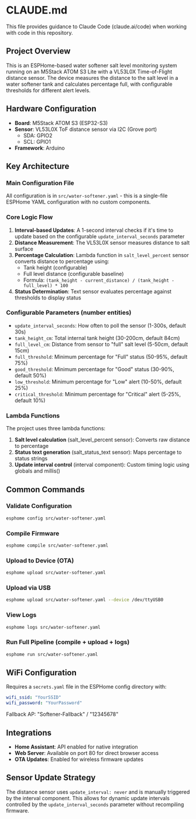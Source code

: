 # CLAUDE.md

This file provides guidance to Claude Code (claude.ai/code) when working with code in this repository.

## Project Overview

This is an ESPHome-based water softener salt level monitoring system running on an M5Stack ATOM S3 Lite with a VL53L0X Time-of-Flight distance sensor. The device measures the distance to the salt level in a water softener tank and calculates percentage full, with configurable thresholds for different alert levels.

## Hardware Configuration

- **Board**: M5Stack ATOM S3 (ESP32-S3)
- **Sensor**: VL53L0X ToF distance sensor via I2C (Grove port)
  - SDA: GPIO2
  - SCL: GPIO1
- **Framework**: Arduino

## Key Architecture

### Main Configuration File

All configuration is in `src/water-softener.yaml` - this is a single-file ESPHome YAML configuration with no custom components.

### Core Logic Flow

1. **Interval-based Updates**: A 1-second interval checks if it's time to update based on the configurable `update_interval_seconds` parameter
2. **Distance Measurement**: The VL53L0X sensor measures distance to salt surface
3. **Percentage Calculation**: Lambda function in `salt_level_percent` sensor converts distance to percentage using:
   - Tank height (configurable)
   - Full level distance (configurable baseline)
   - Formula: `(tank_height - current_distance) / (tank_height - full_level) * 100`
4. **Status Determination**: Text sensor evaluates percentage against thresholds to display status

### Configurable Parameters (number entities)

- `update_interval_seconds`: How often to poll the sensor (1-300s, default 30s)
- `tank_height_cm`: Total internal tank height (30-200cm, default 84cm)
- `full_level_cm`: Distance from sensor to "full" salt level (5-50cm, default 15cm)
- `full_threshold`: Minimum percentage for "Full" status (50-95%, default 75%)
- `good_threshold`: Minimum percentage for "Good" status (30-90%, default 50%)
- `low_threshold`: Minimum percentage for "Low" alert (10-50%, default 25%)
- `critical_threshold`: Minimum percentage for "Critical" alert (5-25%, default 10%)

### Lambda Functions

The project uses three lambda functions:
1. **Salt level calculation** (salt_level_percent sensor): Converts raw distance to percentage
2. **Status text generation** (salt_status_text sensor): Maps percentage to status strings
3. **Update interval control** (interval component): Custom timing logic using globals and millis()

## Common Commands

### Validate Configuration
```bash
esphome config src/water-softener.yaml
```

### Compile Firmware
```bash
esphome compile src/water-softener.yaml
```

### Upload to Device (OTA)
```bash
esphome upload src/water-softener.yaml
```

### Upload via USB
```bash
esphome upload src/water-softener.yaml --device /dev/ttyUSB0
```

### View Logs
```bash
esphome logs src/water-softener.yaml
```

### Run Full Pipeline (compile + upload + logs)
```bash
esphome run src/water-softener.yaml
```

## WiFi Configuration

Requires a `secrets.yaml` file in the ESPHome config directory with:
```yaml
wifi_ssid: "YourSSID"
wifi_password: "YourPassword"
```

Fallback AP: "Softener-Fallback" / "12345678"

## Integrations

- **Home Assistant**: API enabled for native integration
- **Web Server**: Available on port 80 for direct browser access
- **OTA Updates**: Enabled for wireless firmware updates

## Sensor Update Strategy

The distance sensor uses `update_interval: never` and is manually triggered by the interval component. This allows for dynamic update intervals controlled by the `update_interval_seconds` parameter without recompiling firmware.

